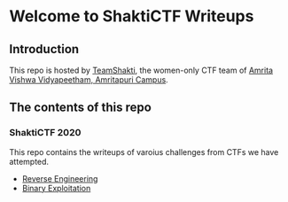# Welcome to ShaktiCTF Writeups

## Introduction

This repo is hosted by [TeamShakti](http://Team-Shakti.github.io/),  the women-only CTF team of [Amrita Vishwa Vidyapeetham, Amritapuri Campus](https://www.amrita.edu/amritapuri/).

## The contents of this repo 

### ShaktiCTF 2020
This repo contains the writeups of varoius challenges from CTFs we have attempted.

- [Reverse Engineering](/ShaktiCTF20/reversing/intro/)
- [Binary Exploitation](/ShaktiCTF20/pwning/intro/)


